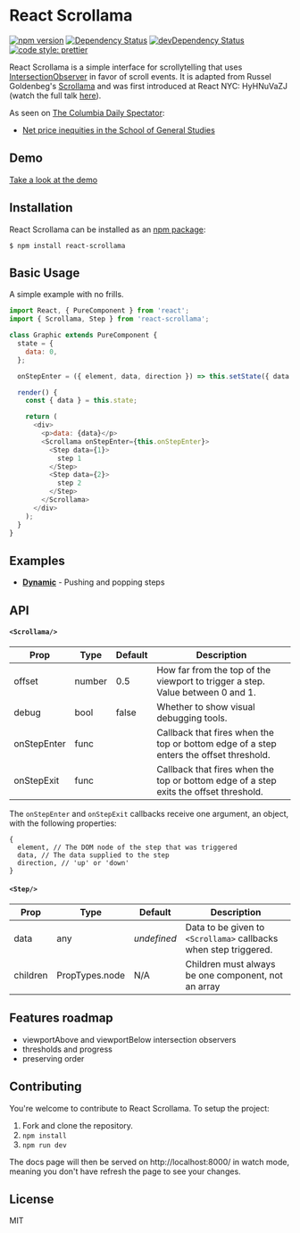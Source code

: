 # React Scrollama

[![npm version](https://badge.fury.io/js/react-scrollama.svg)](https://badge.fury.io/js/react-scrollama)
[![Dependency Status](https://david-dm.org/jsonkao/react-scrollama.svg)](https://david-dm.org/jsonkao/react-scrollama)
[![devDependency Status](https://david-dm.org/jsonkao/react-scrollama/dev-status.svg)](https://david-dm.org/jsonkao/react-scrollama?type=dev)
[![code style: prettier](https://img.shields.io/badge/code_style-prettier-ff69b4.svg?style=flat-square)](https://github.com/prettier/prettier)

React Scrollama is a simple interface for scrollytelling that uses [IntersectionObserver](https://developer.mozilla.org/docs/Web/API/Intersection_Observer_API) in favor of scroll events. It is adapted from Russel Goldenbeg's [Scrollama](https://github.com/russellgoldenberg/scrollama/) and was first introduced at React NYC: HyHNuVaZJ (watch the full talk [here](https://www.youtube.com/watch?v=zR_LDPLMUvE)).

As seen on [The Columbia Daily Spectator](columbiaspectator.com):
- [Net price inequities in the School of General Studies](https://www.columbiaspectator.com/news/net-price-inequity/)

## Demo

[Take a look at the demo](https://jsonkao.github.io/react-scrollama/)

## Installation

React Scrollama can be installed as an [npm package](https://www.npmjs.com/package/react-scrollama):
```
$ npm install react-scrollama
```

## Basic Usage

A simple example with no frills.

```js
import React, { PureComponent } from 'react';
import { Scrollama, Step } from 'react-scrollama';

class Graphic extends PureComponent {
  state = {
    data: 0,
  };

  onStepEnter = ({ element, data, direction }) => this.setState({ data });

  render() {
    const { data } = this.state;

    return (
      <div>
        <p>data: {data}</p>
        <Scrollama onStepEnter={this.onStepEnter}>
          <Step data={1}>
            step 1
          </Step>
          <Step data={2}>
            step 2
          </Step>
        </Scrollama>
      </div>
    );
  }
}
```

## Examples

- [**Dynamic**](https://jsonkao.github.io/react-scrollama/) - Pushing and popping steps


## API

#### `<Scrollama/>`

| Prop        | Type   | Default | Description                                                                            |
|-------------|--------|---------|----------------------------------------------------------------------------------------|
| offset      | number | 0.5     | How far from the top of the viewport to trigger a step. Value between 0 and 1.         |
| debug       | bool   | false   | Whether to show visual debugging tools.                                                |
| onStepEnter | func   |         | Callback that fires when the top or bottom edge of a step enters the offset threshold. |
| onStepExit  | func   |         | Callback that fires when the top or bottom edge of a step exits the offset threshold.  |

The `onStepEnter` and `onStepExit` callbacks receive one argument, an object, with the following properties:

```
{
  element, // The DOM node of the step that was triggered
  data, // The data supplied to the step
  direction, // 'up' or 'down'
}
```

#### `<Step/>`

| Prop     | Type           | Default     | Description                                                      |
|----------|----------------|-------------|------------------------------------------------------------------|
| data     | any            | _undefined_ | Data to be given to `<Scrollama>` callbacks when step triggered. |
| children | PropTypes.node |    N/A      | Children must always be one component, not an array

## Features roadmap

* viewportAbove and viewportBelow intersection observers
* thresholds and progress
* preserving order

## Contributing

You're welcome to contribute to React Scrollama. To setup the project:
1. Fork and clone the repository.
2. `npm install`
3. `npm run dev`

The docs page will then be served on http://localhost:8000/ in watch mode, meaning you don't have refresh the page to see your changes.

## License

MIT
